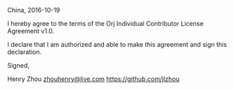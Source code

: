 China, 2016-10-19

I hereby agree to the terms of the Orj Individual Contributor License Agreement v1.0.

I declare that I am authorized and able to make this agreement and sign this declaration.

Signed,

Henry Zhou zhouhenry@live.com https://github.com/jlzhou
